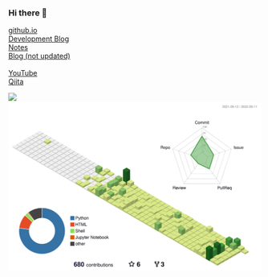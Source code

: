 ### Hi there 👋

<a href="https://gesoges0.github.io/">github.io</a><br>
<a href="https://gesoges0.hatenablog.com/ </br>">Development Blog</a><br>
<a href="https://memo.geso.site/">Notes</a><br>
<a href="https://umashika5555.hatenablog.com/">Blog (not updated)</a><br>
<a href="https://www.youtube.com/channel/UC5_0yFUgybKEwmfWvFFGDcQ"></a><br>
<a href="https://www.youtube.com/channel/UCvbL3EnciWtj7eTy0IHMoPg">YouTube</a><br>
<a href="https://qiita.com/gesogeso">Qiita</a>

<img width="800" src="https://github-profile-trophy.vercel.app/?username=gesoges0" />
<img width="800" src="./profile-3d-contrib/profile-green-animate.svg">
